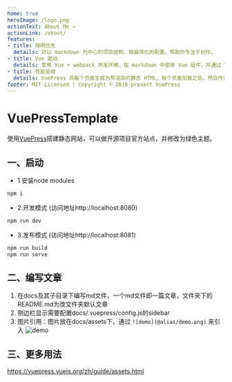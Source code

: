 ```yaml
---
home: true
heroImage: /logo.png
actionText: About Me →
actionLink: /about/
features:
- title: 简明优先
  details: 对以 markdown 为中心的项目结构，做最简化的配置，帮助你专注于创作。
- title: Vue 驱动
  details: 享用 Vue + webpack 开发环境，在 markdown 中使用 Vue 组件，并通过 Vue 开发自定义主题。
- title: 性能高效
  details: VuePress 将每个页面生成为预渲染的静态 HTML，每个页面加载之后，然后作为单页面应用程序(SPA)运行。
footer: MIT Licensed | Copyright © 2018-present VuePress
---
```



# VuePressTemplate

使用[VuePress](https://vuepress.vuejs.org/)搭建静态网站，可以做开源项目官方站点，并修改为绿色主题。

## 一、启动

- 1.安装node modules
```bash
npm i
```
- 2.开发模式  (访问地址http://localhost:8080)
```bash
npm run dev
```
- 3.发布模式  (访问地址http://localhost:8081)
```bash
npm run build
npm run serve
```

## 二、编写文章

1. 在docs及其子目录下编写md文件，一个md文件即一篇文章，文件夹下的README.md为改文件夹默认文章
2. 侧边栏显示需要配置docs/.vuepress/config.js的sidebar
3. 图片引用：图片放在docs/assets下，通过 `![demo](@alias/demo.png)` 来引入
![demo](@alias/demo.png)
## 三、更多用法

https://vuepress.vuejs.org/zh/guide/assets.html
